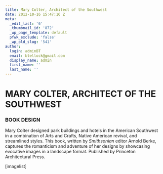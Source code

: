 ```yaml
---
title: Mary Colter, Architect of the Southwest
date: 2012-10-16 15:47:16 Z
meta:
  _edit_last: '6'
  _thumbnail_id: '872'
  _wp_page_template: default
  pfwk_exclude: 'false'
  _wp_old_slug: '541'
author:
  login: adminBT
  email: btellock@gmail.com
  display_name: admin
  first_name: ''
  last_name: ''
---
```


<h1>MARY COLTER, ARCHITECT OF THE SOUTHWEST</h1>
<h3>BOOK DESIGN</h3>
Mary Colter designed park buildings and hotels in the American Southwest in a combination of Arts and Crafts, Native American revival, and streamlined styles. This book, written by <em>Smithsonian</em> editor Arnold Berke, captures the romanticism and adventure of her designs by showcasing evocative images in a landscape format. Published by Princeton Architectural Press.


[imagelist]
